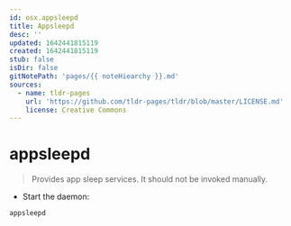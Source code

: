 ```yaml
---
id: osx.appsleepd
title: Appsleepd
desc: ''
updated: 1642441815119
created: 1642441815119
stub: false
isDir: false
gitNotePath: 'pages/{{ noteHiearchy }}.md'
sources:
  - name: tldr-pages
    url: 'https://github.com/tldr-pages/tldr/blob/master/LICENSE.md'
    license: Creative Commons
---
```

# appsleepd

> Provides app sleep services.
> It should not be invoked manually.

- Start the daemon:

`appsleepd`

